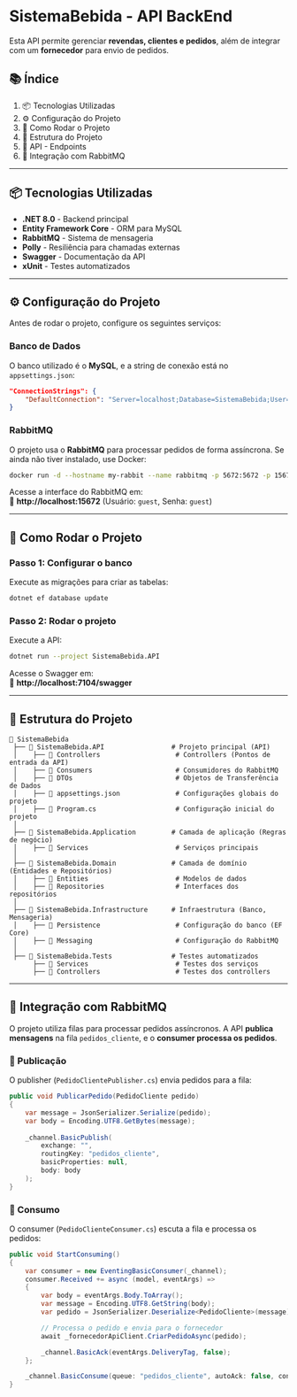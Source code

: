 # SistemaBebida - API BackEnd

Esta API permite gerenciar **revendas, clientes e pedidos**, além de integrar com um **fornecedor** para envio de pedidos.

## 📚 Índice
1. 📦 Tecnologias Utilizadas
2. ⚙️ Configuração do Projeto
3. 🚀 Como Rodar o Projeto
4. 📌 Estrutura do Projeto
5. 📰 API - Endpoints
6. 🐰 Integração com RabbitMQ


---

## 📦 Tecnologias Utilizadas
- **.NET 8.0** - Backend principal
- **Entity Framework Core** - ORM para MySQL
- **RabbitMQ** - Sistema de mensageria
- **Polly** - Resiliência para chamadas externas
- **Swagger** - Documentação da API
- **xUnit** - Testes automatizados

---

## ⚙️ Configuração do Projeto

Antes de rodar o projeto, configure os seguintes serviços:

### **Banco de Dados**
O banco utilizado é o **MySQL**, e a string de conexão está no `appsettings.json`:

```json
"ConnectionStrings": {
    "DefaultConnection": "Server=localhost;Database=SistemaBebida;User=root;Password=root;"
}
```

### **RabbitMQ**
O projeto usa o **RabbitMQ** para processar pedidos de forma assíncrona. Se ainda não tiver instalado, use Docker:

```sh
docker run -d --hostname my-rabbit --name rabbitmq -p 5672:5672 -p 15672:15672 rabbitmq:3-management
```

Acesse a interface do RabbitMQ em:  
🔗 **http://localhost:15672** (Usuário: `guest`, Senha: `guest`)

---

## 🚀 Como Rodar o Projeto

### **Passo 1: Configurar o banco**
Execute as migrações para criar as tabelas:

```sh
dotnet ef database update
```

### **Passo 2: Rodar o projeto**
Execute a API:

```sh
dotnet run --project SistemaBebida.API
```

Acesse o Swagger em:  
🔗 **http://localhost:7104/swagger**

---

## 📌 Estrutura do Projeto

```
📂 SistemaBebida
 ├── 📁 SistemaBebida.API                 # Projeto principal (API)
 │    ├── 📁 Controllers                   # Controllers (Pontos de entrada da API)
 │    ├── 📁 Consumers                     # Consumidores do RabbitMQ
 │    ├── 📁 DTOs                          # Objetos de Transferência de Dados
 │    ├── 📁 appsettings.json              # Configurações globais do projeto
 │    ├── 📄 Program.cs                    # Configuração inicial do projeto
 │
 ├── 📁 SistemaBebida.Application         # Camada de aplicação (Regras de negócio)
 │    ├── 📁 Services                      # Serviços principais
 │
 ├── 📁 SistemaBebida.Domain              # Camada de domínio (Entidades e Repositórios)
 │    ├── 📁 Entities                      # Modelos de dados
 │    ├── 📁 Repositories                  # Interfaces dos repositórios
 │
 ├── 📁 SistemaBebida.Infrastructure      # Infraestrutura (Banco, Mensageria)
 │    ├── 📁 Persistence                   # Configuração do banco (EF Core)
 │    ├── 📁 Messaging                     # Configuração do RabbitMQ
 │
 ├── 📁 SistemaBebida.Tests               # Testes automatizados
      ├── 📁 Services                      # Testes dos serviços
      ├── 📁 Controllers                   # Testes dos controllers
```

---

## 🐰 Integração com RabbitMQ

O projeto utiliza filas para processar pedidos assíncronos. A API **publica mensagens** na fila `pedidos_cliente`, e o **consumer processa os pedidos**.

### **📄 Publicação**
O publisher (`PedidoClientePublisher.cs`) envia pedidos para a fila:

```csharp
public void PublicarPedido(PedidoCliente pedido)
{
    var message = JsonSerializer.Serialize(pedido);
    var body = Encoding.UTF8.GetBytes(message);
    
    _channel.BasicPublish(
        exchange: "",
        routingKey: "pedidos_cliente",
        basicProperties: null,
        body: body
    );
}
```

### **📄 Consumo**
O consumer (`PedidoClienteConsumer.cs`) escuta a fila e processa os pedidos:

```csharp
public void StartConsuming()
{
    var consumer = new EventingBasicConsumer(_channel);
    consumer.Received += async (model, eventArgs) =>
    {
        var body = eventArgs.Body.ToArray();
        var message = Encoding.UTF8.GetString(body);
        var pedido = JsonSerializer.Deserialize<PedidoCliente>(message);

        // Processa o pedido e envia para o fornecedor
        await _fornecedorApiClient.CriarPedidoAsync(pedido);

        _channel.BasicAck(eventArgs.DeliveryTag, false);
    };

    _channel.BasicConsume(queue: "pedidos_cliente", autoAck: false, consumer: consumer);
}
```



